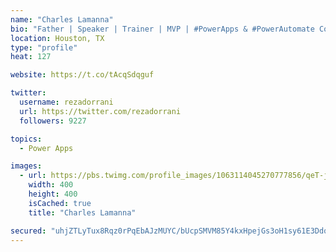 ```yaml
---
name: "Charles Lamanna"
bio: "Father | Speaker | Trainer | MVP | #PowerApps & #PowerAutomate Community Super User | YouTuber Right-pointing triangle http://youtube.com/c/rezadorrani | Learn - Share - Clockwise rightwards and leftwards open circle arrows"
location: Houston, TX
type: "profile"
heat: 127

website: https://t.co/tAcqSdqguf

twitter:
  username: rezadorrani
  url: https://twitter.com/rezadorrani
  followers: 9227

topics:
  - Power Apps

images:
  - url: https://pbs.twimg.com/profile_images/1063114045270777856/qeT-jpWr_400x400.jpg
    width: 400
    height: 400
    isCached: true
    title: "Charles Lamanna"

secured: "uhjZTLyTux8Rqz0rPqEbAJzMUYC/bUcpSMVM85Y4kxHpejGs3oH1sy61E3DdqVNypU3QFGfWj+qrmEq8T/Rs8D2LVR5A3+ldj1n82YjSYJv3PXtZmkHfLZb+O4iu5osEk9ZolQxIOMMcGFGhtiMCoPBEERRxOB3qEflzcJCU9o3I4Ext0O/2DpHORG4dvmPtC5Cpbjioe3eJ5eAXx+qVvbuugaJ78B1xsquNTv6U7xEqlU9Q9m/+zoYsGSK9On3IZAvAg17VO2GN+L/PoC7ayRlkTT8BXiUYuAfxAA+w0Ca+MSSXtY7lyLq/CQPtkeEaqJ7tKTxvlUh/fP73Gexa9e54J4RESH3AQXTnEq7qmuNDhwu2KCOHGtmubfSi+LUPNkdgDBZe/5riDRgaVSJ39AzZxFr9MbWyNvnbpKrJxZY=;meqIi4BncYDVrcwToG954g=="
---
```



